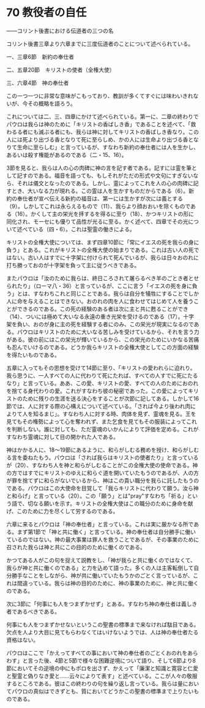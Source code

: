 # 70 教役者の自任

――コリント後書における伝道者の三つの名

コリント後書三章より六章までに三度伝道者のことについて述べられている。

一、三章6節　新約の奉仕者

二、五章20節　キリストの使者（全権大使）

三、六章4節　神の奉仕者

この一つ一つに非常な意味がこもっており、教訓が多くてすぐには味わいきれないが、今その概略を語ろう。

これについては二、三、四章にかけて述べられている。第一に、二章の終わりでパウロは我らは神のために「キリストの香ばしき香」であることを述べて、「救わるる者にも滅ぶる者にも、我らは神に対してキリストの香ばしき香なり。この人には死より出づる香となりて死に至らしめ、かの人には生命より出づる香となりて生命に至らしむ」と言っているが、すなわち新約の奉仕者には人を生かし、あるいは殺す権能があるのである（二・15、16）。

3節を見ると、我らは人の心の肉碑に神の言を記す者である。記すには霊を筆として記すのである。福音を語っても、もしそれがただの形式や文句にすぎないなら、それは儀文となったのである。しかし、霊によってこれを人の心の肉碑に記すとき、大いなる力が現れる。この霊は人を生かすものだからである（6）。新約の奉仕者が宣べ伝える新約の福音は、第一には生かすが次には義とする（9）。しかしてこれは永らえるもので（11）、我らより顔おおいを除くものである（16）。かくして主の栄光を拝するを得るに至り（18）、かつキリストの形に同化され、モーセにも優りて品性が光るに至る。かく述べて、四章でその光について述べている（四・6）。これは聖霊の働きによる。

キリストの全権大使については、まず四章10節に「常にイエスの死を我らの身に負う」とある。これがキリストの全権大使の始まりである。これは古い人の死ではない。古い人はすでに十字架に付けられて死んでいるが、我らは日々おのれに打ち勝っておのが十字架を負って主に従うべきである。

またパウロは「汝のために我らは、終日ころされて屠らるべき羊のごとき者とせられたり」（ローマ八・36）と言っているが、ここに言う「イエスの死を身に負う」とは、すなわちこれと同じことである。我らは自分を犠牲にすることでしか人に命を与えることはできない。おのれの肉を人に食わせてはじめて人を養うことができるのである。この死の経験のある者は次に主と共に甦ることができ（14）、ついには極めて大いなる永遠の重き光栄を受けるのである（17）。十字架を負い、おのが身に主の死を経験する者にのみ、この栄光が現実になるのである。パウロはキリストのために大いなる苦しみを受けているから、それを言う力がある。彼の前にはこの栄光が輝いているから、この栄光のためにいかなる苦痛も忍んでいけるのである。どうか我らキリストの全権大使としてこの方面の経験を得たいものである。

五章に入ってもその思想を受けて14節に至り、「キリストの愛われらに迫れり。我ら思うに、一人すべての人に代わりて死にたれば、すべての人すでに死にたるなり」と言っている。ああ、この愛、キリストの愛、すべての人のためにおのれを捨てる身代わりの愛。これがすなわち彼の秘密であった。この愛によってキリストのために残りの生涯を送る決心をすることが次節に記してある。しかして16節では、人に対する際の心構えについて述べている。「されば今より後われ肉によりて人を知るまじ」。すなわち人に対する時、肉体を見ず、霊魂を見る。王を見てもその権勢によって心を奪われず、また乞食を見てもその服装によってこれを判断しない。誰に対しても、ただ霊魂のいかんによりて評価を定める。これがすなわち霊魂に対して目の開かれた人である。

神はかかる人に、18〜19節にあるように、和らがしむる務めを授け、和らがしむる言を委ねたもう。パウロは「されば我らはキリストの使者たり」と言っているが（20）、すなわち人を神と和らがしむることがこの全権大使の使命である。神の方ではすでにキリストのゆえに和らぐ道を開いていたもうのであるが、人の方が罪を捨てずに和らがないでいるから、神はこの貴い職分を我らに託したもうのである。パウロはこの大使命を目覚して「我らキリストに代わりて願う。汝ら神と和らげ」と言っている（20）。この「願う」とは"pray"すなわち「祈る」という語で、切なる願いを示す。キリストの全権大使はこの職分のために身命を献げ、このために力を尽くして労するのである。

六章に来るとパウロは「神の奉仕者」と言っている。これは実に厳かなる所である。まず第1節で「神と共に働く」と言っている。神の奉仕者は自分勝手に働いているのではない。神の最大事業は罪人を救うことであるが、その事業のために召された我らは神と共にこの目的のために働くのである。

かつてある人がこの句を捉えて説教をし、「神が我らと共に働くのではなくて、我らが神と共に働くのである」と力を込めて語った。多くの人は主客転倒して自分勝手なことをしながら、神が共に働いていたもうかのごとく言っているが、これは間違っている。我らは神の目的のために、神の事業のために、神と共に働くのである。

次に3節に「何事にも人をつまずかせず」とある。すなわち神の奉仕者は義しき者であるべきである。

何事にも人をつまずかせないというこの聖書の標準まで来なければ駄目である。欠点を人より大目に見てもらわなくてはいけないようでは、人は神の奉仕者たる資格はない。

パウロはここで「かえってすべての事において神の奉仕者のごとくおのれをあらわす」と言った後、4節と5節で様々な困難逆境について語り、そして6節より8節においてその逆境の中にもポロを出さず、かえって「廉潔と知識と寛容と仁愛と聖霊と偽りなき愛と……云々によりて表す」と述べている。ここが人々の敬服するところである。彼はこの終わりの句を繰り返し言っている。我らは量においてパウロの真似はできずとも、質においてどうかこの聖書の標準まで上りたいものである。

